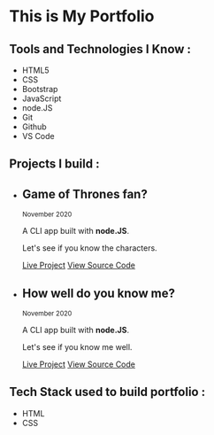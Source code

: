 # This is My Portfolio

## Tools and Technologies I Know :
<ul>
    <li>HTML5</li>
    <li>CSS</li>
    <li>Bootstrap</li>
    <li>JavaScript</li>
    <li>node.JS</li>
    <li>Git</li>
    <li>Github</li>
    <li>VS Code</li>
</ul>

## Projects I build :
<ul>
    <li>
        <h2>Game of Thrones fan?</h1>
        <small>November 2020</small>
        <p>A CLI app built with <strong>node.JS</strong>.</p>
        <p>Let's see if you know the characters.</p>
        <a href="https://repl.it/@KumarSaksham/GOT-Quiz?embed=1&output=1#index.js" class="link link-primary">Live Project</a>
        <a href="https://github.com/kumarsaksham/CLI-app-2" class="link link-secondary">View Source Code</a>
    </li>
</ul>
<ul>
    <li>
        <h2>How well do you know me?</h1>
        <small>November 2020</small>
        <p>A CLI app built with <strong>node.JS</strong>.</p>
        <p>Let's see if you know me well.</p>
        <a href="https://repl.it/@KumarSaksham/first-CLI-app?embed=1&output=1#index.js" class="link link-primary">Live Project</a>
        <a href="https://github.com/kumarsaksham/first-CLI-app" class="link link-secondary">View Source Code</a>
    </li>
</ul>

## Tech Stack used to build portfolio :
<ul>
    <li>HTML</li>
    <li>CSS</li>
</ul>